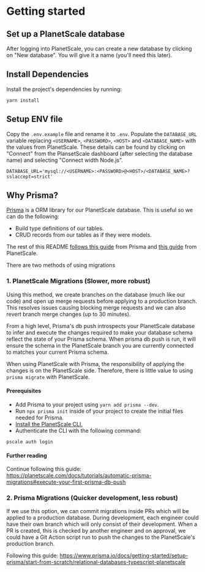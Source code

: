 # Getting started

## Set up a PlanetScale database

After logging into PlanetScale, you can create a new database by clicking on "New database". You will give it a name (you'll need this later).

## Install Dependencies

Install the project's dependencies by running:

```
yarn install
```

## Setup ENV file

Copy the `.env.example` file and rename it to `.env`. Populate the `DATABASE_URL` variable replacing `<USERNAME>`, `<PASSWORD>`, `<HOST>` and `<DATABASE_NAME>` with the values from PlanetScale.
These details can be found by clicking on "Connect" from the PlansetScale dashboard (after selecting the database name) and selecting "Connect width Node.js".

```
DATABASE_URL='mysql://<USERNAME>:<PASSWORD>@<HOST>/<DATABASE_NAME>?sslaccept=strict'
```

## Why Prisma?

[Prisma](https://www.prisma.io/) is a ORM library for our PlanetScale database. This is useful so we can do the following:

- Build type definitions of our tables.
- CRUD records from our tables as if they were models.

The rest of this README [follows this guide](https://www.prisma.io/docs/getting-started/quickstart) from Prisma and [this guide](https://planetscale.com/docs/tutorials/automatic-prisma-migrations) from PlanetScale.

There are two methods of using migrations

### 1. PlanetScale Migrations (Slower, more robust)

Using this method, we create branches on the database (much like our code) and open up merge requests before applying to a production branch. This resolves issues causing blocking merge requests and we can also revert branch merge changes (up to 30 minutes).

From a high level, Prisma's db push introspects your PlanetScale database to infer and execute the changes required to make your database schema reflect the state of your Prisma schema. When prisma db push is run, it will ensure the schema in the PlanetScale branch you are currently connected to matches your current Prisma schema.

When using PlanetScale with Prisma, the responsibility of applying the changes is on the PlanetScale side. Therefore, there is little value to using `prisma migrate` with PlanetScale.

#### Prerequisites

- Add Prisma to your project using `yarn add prisma --dev`.
- Run `npx prisma init` inside of your project to create the initial files needed for Prisma.
- [Install the PlanetScale CLI.](https://github.com/planetscale/cli)
- Authenticate the CLI with the following command:

```
pscale auth login
```

#### Further reading

Continue following this guide: https://planetscale.com/docs/tutorials/automatic-prisma-migrations#execute-your-first-prisma-db-push

### 2. Prisma Migrations (Quicker development, less robust)

If we use this option, we can commit migrations inside PRs which will be applied to a production database. During development, each engineer could have their own branch which will only consist of their development. When a PR is created, this is checked by another engineer and on approval, we could have a Git Action script run to push the changes to the PlanetScale's production branch.

Following this guide:
https://www.prisma.io/docs/getting-started/setup-prisma/start-from-scratch/relational-databases-typescript-planetscale
